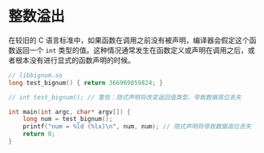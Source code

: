 # 整数溢出

在较旧的 C 语言标准中，如果函数在调用之前没有被声明，编译器会假定这个函数返回一个 `int` 类型的值。这种情况通常发生在函数定义或声明在调用之后，或者根本没有进行显式的函数声明的时候。

```cpp
// libbignum.so
long test_bignum() { return 366969859824; }
```

```cpp
// int test_bignum(); // 警告：隐式声明将改变返回值类型，导致数据高位丢失

int main(int argc, char* argv[]) {
    long num = test_bignum();
    printf("num = %ld (%lx)\n", num, num); // 隐式声明将导致数据高位丢失
    return 0;
}
```
